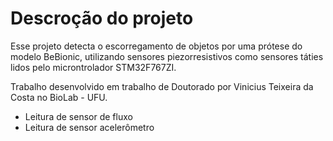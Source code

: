 # Descroção do projeto
Esse projeto detecta o escorregamento de objetos por uma prótese do modelo BeBionic, utilizando sensores piezorresistivos como sensores táties lidos pelo microntrolador STM32F767ZI.

Trabalho desenvolvido em trabalho de Doutorado por Vinicius Teixeira da Costa no BioLab - UFU.

* Leitura de sensor de fluxo
* Leitura de sensor acelerômetro
